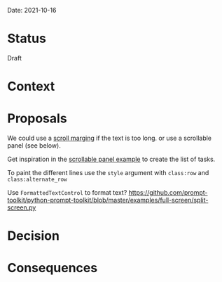 Date: 2021-10-16

# Status
<!-- What is the status? Draft, Proposed, Accepted, Rejected, Deprecated or Superseded?
-->
Draft

# Context
<!-- What is the issue that we're seeing that is motivating this decision or change? -->


# Proposals
<!-- What are the possible solutions to the problem described in the context -->

We could use a [scroll
marging](https://github.com/prompt-toolkit/python-prompt-toolkit/blob/master/examples/full-screen/simple-demos/margins.py)
if the text is too long. or use a scrollable panel (see below).

Get inspiration in the [scrollable panel
example](https://github.com/prompt-toolkit/python-prompt-toolkit/blob/master/examples/full-screen/scrollable-panes/simple-example.py)
to create the list of tasks.

To paint the different lines use the `style` argument with `class:row` and
`class:alternate_row`

Use `FormattedTextControl` to format text?
https://github.com/prompt-toolkit/python-prompt-toolkit/blob/master/examples/full-screen/split-screen.py

# Decision
<!-- What is the change that we're proposing and/or doing? -->

# Consequences
<!-- What becomes easier or more difficult to do because of this change? -->
